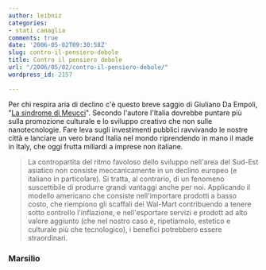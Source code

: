 ```yaml
---
author: leibniz
categories:
- stati canaglia
comments: true
date: '2006-05-02T09:30:58Z'
slug: contro-il-pensiero-debole
title: Contro il pensiero debole
url: "/2006/05/02/contro-il-pensiero-debole/"
wordpress_id: 2157

---
```

Per chi respira aria di declino c'è questo breve saggio di Giuliano Da Empoli, "[La sindrome di Meucci](https://www.marsilioeditori.it/schedalibro.htm?codice7=3178923)". Secondo l'autore l'Italia dovrebbe puntare più sulla promozione culturale e lo sviluppo creativo che non sulle nanotecnologie. Fare leva sugli investimenti pubblici ravvivando le nostre città e lanciare un vero brand Italia nel mondo riprendendo in mano il made in Italy, che oggi frutta miliardi a imprese non italiane.


> La contropartita del ritmo favoloso dello sviluppo nell'area del Sud-Est asiatico non consiste meccanicamente in un declino europeo (e italiano in particolare). Si tratta, al contrario, di un fenomeno suscettibile di produrre grandi vantaggi anche per noi. Applicando il modello americano che consiste nell'importare prodotti a basso costo, che riempiono gli scaffali dei Wal-Mart contribuendo a tenere sotto controllo l'inflazione, e nell'esportare servizi e prodott ad alto valore aggiunto (che nel nostro caso è, ripetiamolo, estetico e culturale più che tecnologico), i benefici potrebbero essere straordinari.




### Marsilio
